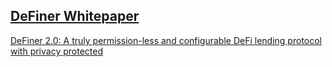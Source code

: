 ## [DeFiner Whitepaper](https://github.com/DeFinerOrg/DeFiner-2.0-whitepaper/wiki/DeFiner-2.0-Whitepaper)
[DeFiner 2.0: A truly permission-less and configurable DeFi lending protocol with privacy protected](https://github.com/DeFinerOrg/DeFiner-2.0-Whitepaper/wiki/DeFiner-2.0-Whitepaper)
